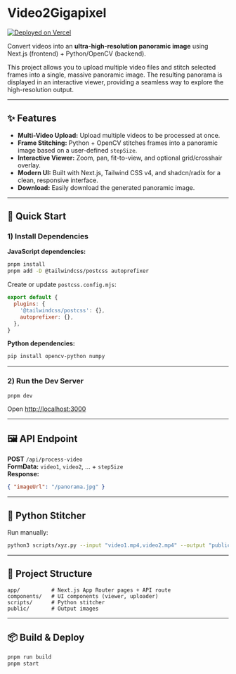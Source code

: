# Video2Gigapixel

[![Deployed on Vercel](https://img.shields.io/badge/Deployed%20on-Vercel-black?style=for-the-badge&logo=vercel)](https://vercel.com/)

Convert videos into an **ultra-high-resolution panoramic image** using Next.js (frontend) + Python/OpenCV (backend).

This project allows you to upload multiple video files and stitch selected frames into a single, massive panoramic image. The resulting panorama is displayed in an interactive viewer, providing a seamless way to explore the high-resolution output.

---

## ✨ Features
- **Multi-Video Upload:** Upload multiple videos to be processed at once.
- **Frame Stitching:** Python + OpenCV stitches frames into a panoramic image based on a user-defined `stepSize`.
- **Interactive Viewer:** Zoom, pan, fit-to-view, and optional grid/crosshair overlay.
- **Modern UI:** Built with Next.js, Tailwind CSS v4, and shadcn/radix for a clean, responsive interface.
- **Download:** Easily download the generated panoramic image.

---

## 🚀 Quick Start

### 1) Install Dependencies

**JavaScript dependencies:**
```bash
pnpm install
pnpm add -D @tailwindcss/postcss autoprefixer
```

Create or update `postcss.config.mjs`:
```js
export default {
  plugins: {
    '@tailwindcss/postcss': {},
    autoprefixer: {},
  },
}
```

**Python dependencies:**
```bash
pip install opencv-python numpy
```

---

### 2) Run the Dev Server
```bash
pnpm dev
```
Open [http://localhost:3000](http://localhost:3000)

---

## 🖼️ API Endpoint

**POST** `/api/process-video`  
**FormData:** `video1`, `video2`, … + `stepSize`  
**Response:**
```json
{ "imageUrl": "/panorama.jpg" }
```

---

## 🐍 Python Stitcher

Run manually:
```bash
python3 scripts/xyz.py --input "video1.mp4,video2.mp4" --output "public/panorama.jpg" --step 100
```

---

## 📂 Project Structure
```
app/          # Next.js App Router pages + API route
components/   # UI components (viewer, uploader)
scripts/      # Python stitcher
public/       # Output images
```

---

## 📦 Build & Deploy
```bash
pnpm run build
pnpm start
```
